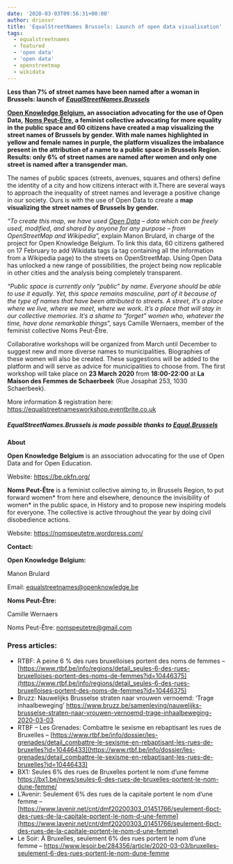 ```yaml
---
date: '2020-03-03T09:56:31+00:00'
author: driesvr
title: 'EqualStreetNames Brussels: Launch of open data visualisation'
tags:
  - equalstreetnames
  - featured
  - 'open data'
  - 'open data'
  - openstreetmap
  - wikidata
---
```


**Less than 7% of street names have been named after a woman in Brussels: launch of** [**_EqualStreetNames.Brussels_**](https://equalstreetnames.brussels/)

[**Open Knowledge Belgium**](https://be.okfn.org/)**, an association advocating for the use of Open Data,** [**Noms Peut-Être**](https://nomspeutetre.wordpress.com/)**, a feminist collective advocating for more equality in the public space and 60 citizens have created a map visualizing the street names of Brussels by gender. With male names highlighted in yellow and female names in purple, the platform visualizes the imbalance present in the attribution of a name to a public space in Brussels Region. Results: only** **6%** **of street names are named after women and only one street is named after a transgender man.**

The names of public spaces (streets, avenues, squares and others) define the identity of a city and how citizens interact with it.There are several ways to approach the inequality of street names and leverage a positive change in our society. Ours is with the use of Open Data to create a **map visualizing the street names of Brussels by gender.**

_“To create this map, we have used_ [_Open Data_](https://en.wikipedia.org/wiki/Open_data) _– data which can be freely used, modified, and shared by anyone for any purpose – from OpenStreetMap and Wikipedia”,_ explain Manon Brulard, in charge of the project for Open Knowledge Belgium. To link this data, 60 citizens gathered on 17 February to add Wikidata tags (a tag containing all the information from a Wikipedia page) to the streets on OpenStreetMap. Using Open Data has unlocked a new range of possibilities, the project being now replicable in other cities and the analysis being completely transparent.

_“Public space is currently only “public” by name. Everyone should be able to use it equally. Yet, this space remains masculine, part of it because of the type of names that have been attributed to streets. A street, it’s a place where we live, where we meet, where we work. It’s a place that will stay in our collective memories. It’s a shame to “forget” women who, whatever the time, have done remarkable things_”, says Camille Wernaers, member of the feminist collective Noms Peut-Être.

Collaborative workshops will be organized from March until December to suggest new and more diverse names to municipalities. Biographies of these women will also be created. These suggestions will be added to the platform and will serve as advice for municipalities to choose from. The first workshop will take place on **23 March 2020** from **18:00-22:00** at **La Maison des Femmes de Schaerbeek** (Rue Josaphat 253, 1030 Schaerbeek).

More information &amp; registration here: <https://equalstreetnamesworkshop.eventbrite.co.uk>

##### **EqualStreetNames.Brussels is made possible thanks to** [**Equal.Brussels**](http://equal.brussels/fr/)

**About**

**Open Knowledge Belgium** is an association advocating for the use of Open Data and for Open Education.

Website: <https://be.okfn.org/>

**Noms Peut-Être** is a feminist collective aiming to, in Brussels Region, to put forward women\* from here and elsewhere, denounce the invisibility of women\* in the public space, in History and to propose new inspiring models for everyone. The collective is active throughout the year by doing civil disobedience actions.

Website: <https://nomspeutetre.wordpress.com/>

**Contact:**

**Open Knowledge Belgium:**

Manon Brulard

Email: <equalstreetnames@openknowledge.be>

**Noms Peut-Être:**

Camille Wernaers

Noms Peut-Être: <nomspeutetre@gmail.com>

### Press articles:

- RTBF: A peine 6 % des rues bruxelloises portent des noms de femmes – [https://www.rtbf.be/info/regions/detail_seules-6-des-rues-bruxelloises-portent-des-noms-de-femmes?id=10446375](https://www.rtbf.be/info/regions/detail_seules-6-des-rues-bruxelloises-portent-des-noms-de-femmes?id=10446375)
- Bruzz: Nauwelijks Brusselse straten naar vrouwen vernoemd: ‘Trage inhaalbeweging’ <https://www.bruzz.be/samenleving/nauwelijks-brusselse-straten-naar-vrouwen-vernoemd-trage-inhaalbeweging-2020-03-03>
- RTBF – Les Grenades: Combattre le sexisme en rebaptisant les rues de Bruxelles – [https://www.rtbf.be/info/dossier/les-grenades/detail_combattre-le-sexisme-en-rebaptisant-les-rues-de-bruxelles?id=10446433](https://www.rtbf.be/info/dossier/les-grenades/detail_combattre-le-sexisme-en-rebaptisant-les-rues-de-bruxelles?id=10446433)
- BX1: Seules 6% des rues de Bruxelles portent le nom d’une femme <https://bx1.be/news/seules-6-des-rues-de-bruxelles-portent-le-nom-dune-femme/>
- L’Avenir: Seulement 6% des rues de la capitale portent le nom d’une femme – [https://www.lavenir.net/cnt/dmf20200303_01451766/seulement-6pct-des-rues-de-la-capitale-portent-le-nom-d-une-femme](https://www.lavenir.net/cnt/dmf20200303_01451766/seulement-6pct-des-rues-de-la-capitale-portent-le-nom-d-une-femme)
- Le Soir: À Bruxelles, seulement 6% des rues portent le nom d’une femme – <https://www.lesoir.be/284356/article/2020-03-03/bruxelles-seulement-6-des-rues-portent-le-nom-dune-femme>
